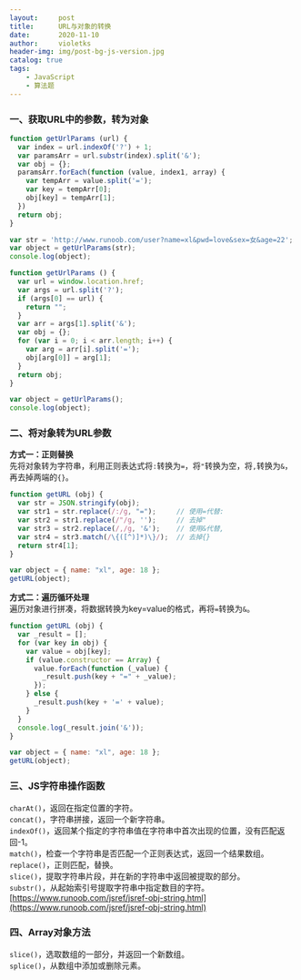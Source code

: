 ```yaml
---
layout:     post
title:      URL与对象的转换
date:       2020-11-10
author:     violetks
header-img: img/post-bg-js-version.jpg
catalog: true
tags:
    - JavaScript
    - 算法题
---
```


### 一、获取URL中的参数，转为对象
```javascript
function getUrlParams (url) {
  var index = url.indexOf('?') + 1;
  var paramsArr = url.substr(index).split('&');
  var obj = {};
  paramsArr.forEach(function (value, index1, array) {
    var tempArr = value.split('=');
    var key = tempArr[0];
    obj[key] = tempArr[1];
  })
  return obj;
}

var str = 'http://www.runoob.com/user?name=xl&pwd=love&sex=女&age=22';
var object = getUrlParams(str);
console.log(object);
```
```javascript
function getUrlParams () {
  var url = window.location.href;
  var args = url.split('?');
  if (args[0] == url) {
    return "";
  }
  var arr = args[1].split('&');
  var obj = {};
  for (var i = 0; i < arr.length; i++) {
    var arg = arr[i].split('=');
    obj[arg[0]] = arg[1];
  }
  return obj;
}

var object = getUrlParams();
console.log(object);
```

### 二、将对象转为URL参数
**方式一：正则替换**<br>
先将对象转为字符串，利用正则表达式将`:`转换为`=`，将`"`转换为空，将`,`转换为`&`，再去掉两端的`{}`。<br>
```javascript
function getURL (obj) {
  var str = JSON.stringify(obj);
  var str1 = str.replace(/:/g, "=");     // 使用=代替:
  var str2 = str1.replace(/"/g, '');     // 去掉"
  var str3 = str2.replace(/,/g, '&');    // 使用&代替,
  var str4 = str3.match(/\{([^)]*)\}/);  // 去掉{}
  return str4[1];
}

var object = { name: "xl", age: 18 };
getURL(object);
```
**方式二：遍历循环处理**<br>
遍历对象进行拼凑，将数据转换为key=value的格式，再将`=`转换为`&`。<br>
```javascript
function getURL (obj) {
  var _result = [];
  for (var key in obj) {
    var value = obj[key];
    if (value.constructor == Array) {
      value.forEach(function (_value) {
        _result.push(key + "=" + _value);
      });
    } else {
      _result.push(key + '=' + value);
    }
  }
  console.log(_result.join('&'));
}

var object = { name: "xl", age: 18 };
getURL(object);
```

### 三、JS字符串操作函数
`charAt()`，返回在指定位置的字符。<br>
`concat()`，字符串拼接，返回一个新字符串。<br>
`indexOf()`，返回某个指定的字符串值在字符串中首次出现的位置，没有匹配返回-1。<br>
`match()`，检查一个字符串是否匹配一个正则表达式，返回一个结果数组。<br>
`replace()`，正则匹配，替换。<br>
`slice()`，提取字符串片段，并在新的字符串中返回被提取的部分。<br>
`substr()`，从起始索引号提取字符串中指定数目的字符。<br>
[https://www.runoob.com/jsref/jsref-obj-string.html](https://www.runoob.com/jsref/jsref-obj-string.html)<br>

### 四、Array对象方法
`slice()`，选取数组的一部分，并返回一个新数组。<br>
`splice()`，从数组中添加或删除元素。<br>
